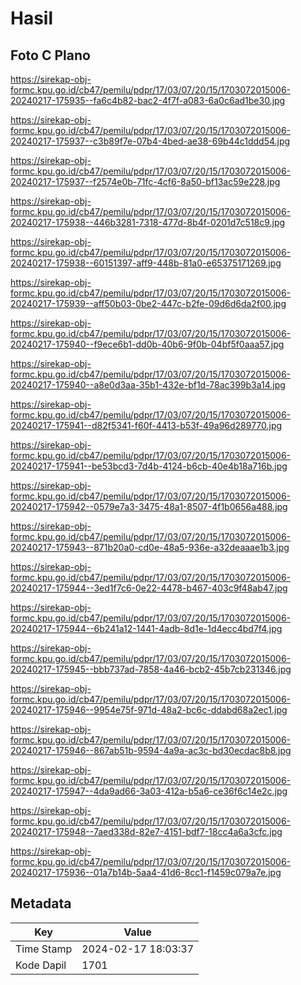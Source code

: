 # Hasil

## Foto C Plano

https://sirekap-obj-formc.kpu.go.id/cb47/pemilu/pdpr/17/03/07/20/15/1703072015006-20240217-175935--fa6c4b82-bac2-4f7f-a083-6a0c6ad1be30.jpg

https://sirekap-obj-formc.kpu.go.id/cb47/pemilu/pdpr/17/03/07/20/15/1703072015006-20240217-175937--c3b89f7e-07b4-4bed-ae38-69b44c1ddd54.jpg

https://sirekap-obj-formc.kpu.go.id/cb47/pemilu/pdpr/17/03/07/20/15/1703072015006-20240217-175937--f2574e0b-71fc-4cf6-8a50-bf13ac59e228.jpg

https://sirekap-obj-formc.kpu.go.id/cb47/pemilu/pdpr/17/03/07/20/15/1703072015006-20240217-175938--446b3281-7318-477d-8b4f-0201d7c518c9.jpg

https://sirekap-obj-formc.kpu.go.id/cb47/pemilu/pdpr/17/03/07/20/15/1703072015006-20240217-175938--60151397-aff9-448b-81a0-e65375171269.jpg

https://sirekap-obj-formc.kpu.go.id/cb47/pemilu/pdpr/17/03/07/20/15/1703072015006-20240217-175939--aff50b03-0be2-447c-b2fe-09d6d6da2f00.jpg

https://sirekap-obj-formc.kpu.go.id/cb47/pemilu/pdpr/17/03/07/20/15/1703072015006-20240217-175940--f9ece6b1-dd0b-40b6-9f0b-04bf5f0aaa57.jpg

https://sirekap-obj-formc.kpu.go.id/cb47/pemilu/pdpr/17/03/07/20/15/1703072015006-20240217-175940--a8e0d3aa-35b1-432e-bf1d-78ac399b3a14.jpg

https://sirekap-obj-formc.kpu.go.id/cb47/pemilu/pdpr/17/03/07/20/15/1703072015006-20240217-175941--d82f5341-f60f-4413-b53f-49a96d289770.jpg

https://sirekap-obj-formc.kpu.go.id/cb47/pemilu/pdpr/17/03/07/20/15/1703072015006-20240217-175941--be53bcd3-7d4b-4124-b6cb-40e4b18a716b.jpg

https://sirekap-obj-formc.kpu.go.id/cb47/pemilu/pdpr/17/03/07/20/15/1703072015006-20240217-175942--0579e7a3-3475-48a1-8507-4f1b0656a488.jpg

https://sirekap-obj-formc.kpu.go.id/cb47/pemilu/pdpr/17/03/07/20/15/1703072015006-20240217-175943--871b20a0-cd0e-48a5-936e-a32deaaae1b3.jpg

https://sirekap-obj-formc.kpu.go.id/cb47/pemilu/pdpr/17/03/07/20/15/1703072015006-20240217-175944--3ed1f7c6-0e22-4478-b467-403c9f48ab47.jpg

https://sirekap-obj-formc.kpu.go.id/cb47/pemilu/pdpr/17/03/07/20/15/1703072015006-20240217-175944--6b241a12-1441-4adb-8d1e-1d4ecc4bd7f4.jpg

https://sirekap-obj-formc.kpu.go.id/cb47/pemilu/pdpr/17/03/07/20/15/1703072015006-20240217-175945--bbb737ad-7858-4a46-bcb2-45b7cb231346.jpg

https://sirekap-obj-formc.kpu.go.id/cb47/pemilu/pdpr/17/03/07/20/15/1703072015006-20240217-175946--9954e75f-971d-48a2-bc6c-ddabd68a2ec1.jpg

https://sirekap-obj-formc.kpu.go.id/cb47/pemilu/pdpr/17/03/07/20/15/1703072015006-20240217-175946--867ab51b-9594-4a9a-ac3c-bd30ecdac8b8.jpg

https://sirekap-obj-formc.kpu.go.id/cb47/pemilu/pdpr/17/03/07/20/15/1703072015006-20240217-175947--4da9ad66-3a03-412a-b5a6-ce36f6c14e2c.jpg

https://sirekap-obj-formc.kpu.go.id/cb47/pemilu/pdpr/17/03/07/20/15/1703072015006-20240217-175948--7aed338d-82e7-4151-bdf7-18cc4a6a3cfc.jpg

https://sirekap-obj-formc.kpu.go.id/cb47/pemilu/pdpr/17/03/07/20/15/1703072015006-20240217-175936--01a7b14b-5aa4-41d6-8cc1-f1459c079a7e.jpg


## Metadata

| Key        | Value               |
| ---------- | ------------------- |
| Time Stamp | 2024-02-17 18:03:37 |
| Kode Dapil | 1701                |




